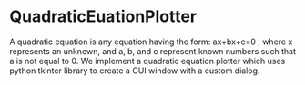 # QuadraticEuationPlotter
A quadratic equation is any equation having the form: ax+bx+c=0 , where x represents an unknown, and a, b, and c represent known numbers such that a is not equal to 0. We implement a quadratic equation plotter which uses python tkinter library to create a GUI window with a custom dialog.
